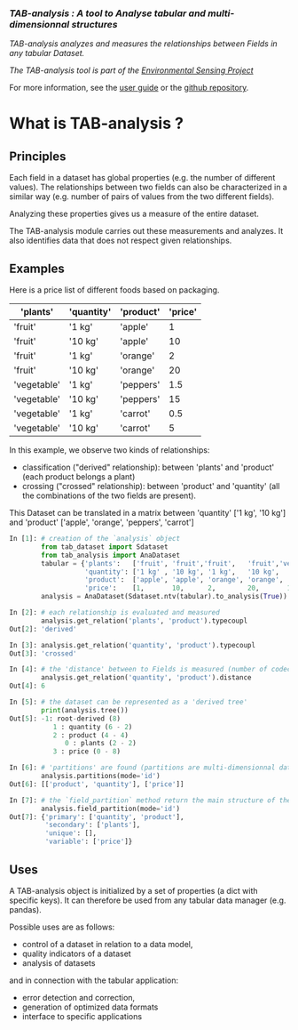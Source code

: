 ### *TAB-analysis : A tool to Analyse tabular and multi-dimensionnal structures*

*TAB-analysis analyzes and measures the relationships between Fields in any tabular Dataset.*

*The TAB-analysis tool is part of the [Environmental Sensing Project](https://github.com/loco-philippe/Environmental-Sensing#readme)*

For more information, see the [user guide](https://loco-philippe.github.io/tab-analysis/docs/user_guide.html) or the [github repository](https://github.com/loco-philippe/tab-analysis).

# What is TAB-analysis ?

## Principles

Each field in a dataset has global properties (e.g. the number of different values).
The relationships between two fields can also be characterized in a similar way (e.g. number of pairs of values from the two different fields).

Analyzing these properties gives us a measure of the entire dataset.

The TAB-analysis module carries out these measurements and analyzes. It also identifies data that does not respect given relationships.

## Examples

Here is a price list of different foods based on packaging.

| 'plants'    | 'quantity' | 'product' | 'price' |
|-------------|------------|-----------|---------|
| 'fruit'     | '1 kg'     | 'apple'   | 1       |
| 'fruit'     | '10 kg'    | 'apple'   | 10      |
| 'fruit'     | '1 kg'     | 'orange'  | 2       |
| 'fruit'     | '10 kg'    | 'orange'  | 20      |
| 'vegetable' | '1 kg'     | 'peppers' | 1.5     |
| 'vegetable' | '10 kg'    | 'peppers' | 15      |
| 'vegetable' | '1 kg'     | 'carrot'  | 0.5     |
| 'vegetable' | '10 kg'    | 'carrot'  | 5       |

In this example, we observe two kinds of relationships:

- classification ("derived" relationship): between 'plants' and 'product' (each product belongs a plant)
- crossing ("crossed" relationship): between 'product' and 'quantity' (all the combinations of the two fields are present).

This Dataset can be translated in a matrix between 'quantity' ['1 kg', '10 kg'] and 'product' ['apple', 'orange', 'peppers', 'carrot']

```python
In [1]: # creation of the `analysis` object 
        from tab_dataset import Sdataset
        from tab_analysis import AnaDataset
        tabular = {'plants':   ['fruit', 'fruit','fruit',   'fruit','vegetable','vegetable','vegetable','vegetable' ],
                   'quantity': ['1 kg' , '10 kg', '1 kg',   '10 kg',  '1 kg',    '10 kg',   '1 kg',     '10 kg'     ], 
                   'product':  ['apple', 'apple', 'orange', 'orange', 'peppers', 'peppers', 'carrot',   'carrot'    ], 
                   'price':    [1,       10,      2,        20,       1.5,       15,        0.5,        5           ]}
        analysis = AnaDataset(Sdataset.ntv(tabular).to_analysis(True))

In [2]: # each relationship is evaluated and measured 
        analysis.get_relation('plants', 'product').typecoupl
Out[2]: 'derived'

In [3]: analysis.get_relation('quantity', 'product').typecoupl
Out[3]: 'crossed'

In [4]: # the 'distance' between to Fields is measured (number of codec links to change to be coupled))
        analysis.get_relation('quantity', 'product').distance
Out[4]: 6

In [5]: # the dataset can be represented as a 'derived tree'
        print(analysis.tree())
Out[5]: -1: root-derived (8)
           1 : quantity (6 - 2)
           2 : product (4 - 4)
              0 : plants (2 - 2)
           3 : price (0 - 8)

In [6]: # 'partitions' are found (partitions are multi-dimensionnal data)'
        analysis.partitions(mode='id')
Out[6]: [['product', 'quantity'], ['price']]

In [7]: # the `field_partition` method return the main structure of the dataset
        analysis.field_partition(mode='id')
Out[7]: {'primary': ['quantity', 'product'],
         'secondary': ['plants'],
         'unique': [],
         'variable': ['price']}
```

## Uses

A TAB-analysis object is initialized by a set of properties (a dict with specific keys). It can therefore be used from any tabular data manager (e.g. pandas).

Possible uses are as follows:

- control of a dataset in relation to a data model,
- quality indicators of a dataset
- analysis of datasets

and in connection with the tabular application:

- error detection and correction,
- generation of optimized data formats
- interface to specific applications
